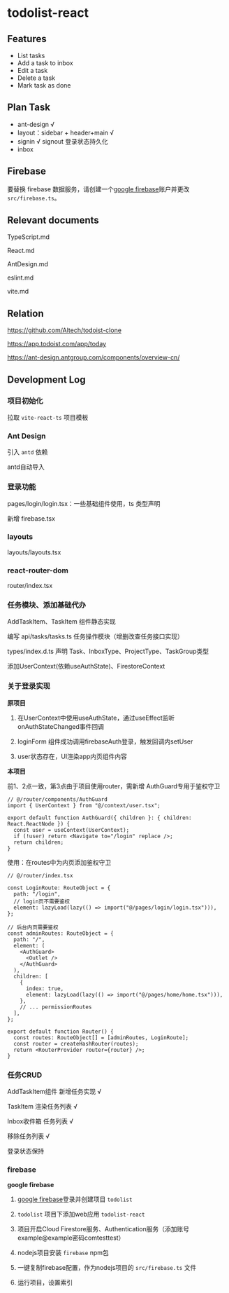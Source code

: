# todolist-react

## Features

- List tasks
- Add a task to inbox
- Edit a task
- Delete a task
- Mark task as done

## Plan Task

- ant-design √
- layout：sidebar + header+main √
- signin √ signout 登录状态持久化
- inbox

## Firebase

要替换 firebase 数据服务，请创建一个[google firebase](https://console.firebase.google.com/)账户并更改 `src/firebase.ts`。

## Relevant documents

TypeScript.md

React.md

AntDesign.md

eslint.md

vite.md

## Relation

https://github.com/Altech/todoist-clone

https://app.todoist.com/app/today

https://ant-design.antgroup.com/components/overview-cn/

## Development Log

### 项目初始化

拉取 `vite-react-ts` 项目模板

### Ant Design

引入 `antd` 依赖

antd自动导入

### 登录功能

pages/login/login.tsx：一些基础组件使用，ts 类型声明

新增 firebase.tsx

### layouts

layouts/layouts.tsx

### react-router-dom

router/index.tsx

### 任务模块、添加基础代办

AddTaskItem、TaskItem 组件静态实现

编写 api/tasks/tasks.ts 任务操作模块（增删改查任务接口实现）

types/index.d.ts 声明 Task、InboxType、ProjectType、TaskGroup类型

添加UserContext(依赖useAuthState)、FirestoreContext

### 关于登录实现

**原项目**

1. 在UserContext中使用useAuthState，通过useEffect监听onAuthStateChanged事件回调

2. loginForm 组件成功调用firebaseAuth登录，触发回调内setUser

3. user状态存在，UI渲染app内页组件内容

**本项目**

前1、2点一致，第3点由于项目使用router，需新增 AuthGuard专用于鉴权守卫

```tsx
// @/router/components/AuthGuard
import { UserContext } from "@/context/user.tsx";

export default function AuthGuard({ children }: { children: React.ReactNode }) {
  const user = useContext(UserContext);
  if (!user) return <Navigate to="/login" replace />;
  return children;
}
```

使用：在routes中为内页添加鉴权守卫

```tsx
// @/router/index.tsx

const LoginRoute: RouteObject = {
  path: "/login",
  // login页不需要鉴权
  element: lazyLoad(lazy(() => import("@/pages/login/login.tsx"))),
};

// 后台内页需要鉴权
const adminRoutes: RouteObject = {
  path: "/",
  element: (
    <AuthGuard>
      <Outlet />
    </AuthGuard>
  ),
  children: [
    {
      index: true,
      element: lazyLoad(lazy(() => import("@/pages/home/home.tsx"))),
    },
    // ... permissionRoutes
  ],
};

export default function Router() {
  const routes: RouteObject[] = [adminRoutes, LoginRoute];
  const router = createHashRouter(routes);
  return <RouterProvider router={router} />;
}
```

### 任务CRUD

AddTaskItem组件 新增任务实现 √

TaskItem 渲染任务列表 √

Inbox收件箱 任务列表 √

移除任务列表 √

登录状态保持

### firebase

**google firebase**

1. [google firebase](https://console.firebase.google.com/)登录并创建项目 `todolist`

2. `todolist` 项目下添加web应用 `todolist-react`

3. 项目开启Cloud Firestore服务、Authentication服务（添加账号example@example密码comtesttest）

4. nodejs项目安装 `firebase` npm包

5. 一键复制firebase配置，作为nodejs项目的 `src/firebase.ts` 文件

6. 运行项目，设置索引
